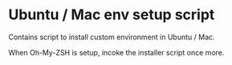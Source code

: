 # Ubuntu / Mac env setup script

Contains script to install custom environment in Ubuntu / Mac.

When Oh-My-ZSH is setup, incoke the installer script once more.